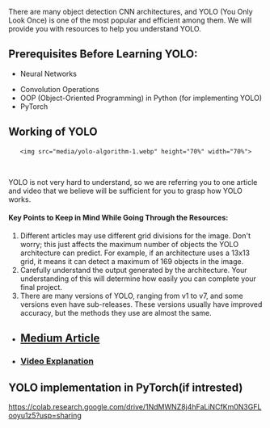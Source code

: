 
There are many object detection CNN architectures, and YOLO (You Only Look Once) is one of the most popular and efficient among them. We will provide you with resources to help you understand YOLO.

## Prerequisites Before Learning YOLO:

* Neural Networks
- Convolution Operations
- OOP (Object-Oriented Programming) in Python (for implementing YOLO)
- PyTorch

## Working of YOLO

<div align="center">

    <img src="media/yolo-algorithm-1.webp" height="70%" width="70%">

  <br>

</div>

YOLO is not very hard to understand, so we are referring you to one article and video that we believe will be sufficient for you to grasp how YOLO works.
#### Key Points to Keep in Mind While Going Through the Resources:
1. Different articles may use different grid divisions for the image. Don't worry; this just affects the maximum number of objects the YOLO architecture can predict. For example, if an architecture uses a 13x13 grid, it means it can detect a maximum of 169 objects in the image.
2.  Carefully understand the output generated by the architecture. Your understanding of this will determine how easily you can complete your final project.
3.  There are many versions of YOLO, ranging from v1 to v7, and some versions even have sub-releases. These versions usually have improved accuracy, but the methods they use are almost the same.

* ## [Medium Article](https://machinethink.net/blog/object-detection-with-yolo/)

* ### [Video Explanation ](https://www.youtube.com/watch?v=zgbPj4lSc58&t=1641s)

## YOLO implementation in PyTorch(if intrested)
https://colab.research.google.com/drive/1NdMWNZ8j4hFaLiNCfKm0N3GFLooyu1z5?usp=sharing

